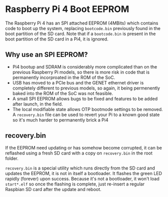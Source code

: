 # Raspberry Pi 4 Boot EEPROM

The Raspberry Pi 4 has an SPI attached EEPROM (4MBits) which contains code to boot up the system, replacing `bootcode.bin` previously found in the boot partition of the SD card. Note that if a `bootcode.bin` is present in the boot partition of the SD card in a Pi4, it is ignored.

## Why use an SPI EEPROM?

 - Pi4 bootup and SDRAM is considerably more complicated than on the previous Raspberry Pi models, so there is more risk in code that is permanently incorproated in the ROM of the SoC.
 - USB has moved to a PCIe bus and the GENET ethernet driver is completely different to previous models, so again, it being permenently baked into the ROM of the SoC was not feasible.
 - A small SPI EEPROM allows bugs to be fixed and features to be added after launch, in the field.
 - The local modifiable state allows OTP bootmode settings to be removed. A `recovery.bin` file can be used to revert your Pi to a known good state so it's much harder to permanently brick a Pi4
 

## recovery.bin

If the EEPROM need updating or has somehow become corrupted, it can be reflashed using a fresh SD card with a copy on `recovery.bin` in the root folder.

`recovery.bin` is a special utility which runs directly from the SD card and updates the EEPROM, it is not in itself a bootloader. It flashes the green LED rapidly (forever) upon success. Because it's not a bootloader, it won't load `start*.elf` so once the flashing is complete, just re-insert a regular Raspbian SD card after the update and reboot.



